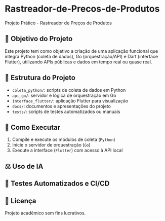 # Rastreador-de-Precos-de-Produtos

 Projeto Prático - Rastreador de Preços de Produtos
 
## 🎯 Objetivo do Projeto
Este projeto tem como objetivo a criação de uma aplicação funcional que
integra Python (coleta de dados), Go (orquestração/API) e Dart (interface
Flutter), utilizando APIs públicas e dados em tempo real ou quase real.

## 🧩 Estrutura do Projeto
- `coleta_python/`: scripts de coleta de dados em Python
- `api_go/`: servidor e lógica de orquestração em Go
- `interface_flutter/`: aplicação Flutter para visualização
- `docs/`: documentos e apresentações do projeto
- `tests/`: scripts de testes automatizados ou manuais

## 🚀 Como Executar
1. Compile e execute os módulos de coleta (`Python`)
2. Inicie o servidor de orquestração (`Go`)
3. Execute a interface (`Flutter`) com acesso à API local

## ⚖ Uso de IA


## 🧪 Testes Automatizados e CI/CD


## 📄 Licença
Projeto acadêmico sem fins lucrativos.
